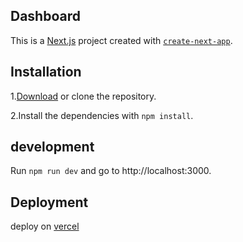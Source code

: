 ## Dashboard

This is a [Next.js](https://nextjs.org/) project created with [`create-next-app`](https://github.com/vercel/next.js/tree/canary/packages/create-next-app).

## Installation

1.[Download](https://codeload.github.com/sanazniamati/dashboard/zip/refs/heads/main) or clone the repository.

2.Install the dependencies with `npm install`.

## development

Run `npm run dev` and go to http://localhost:3000.

## Deployment

deploy on [vercel](https://vercel.com/sanazniamati/dashboard/8G2r1kHp7JazuysxzKmBpD2iBJAN)
